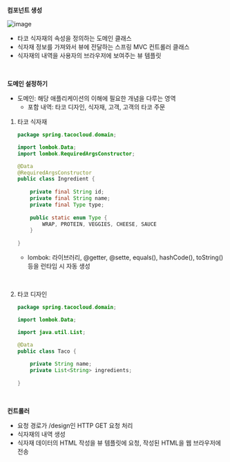 **컴포넌트 생성**

![image](https://user-images.githubusercontent.com/93105083/183612015-0f3ccf1d-d7b9-44bb-a64e-b7a98ebf8992.png)


- 타코 식자재의 속성을 정의하는 도메인 클래스
- 식자재 정보를 가져와서 뷰에 전달하는 스프링 MVC 컨트롤러 클래스
- 식자재의 내역을 사용자의 브라우저에 보여주는 뷰 템플릿

<br>

**도메인 설정하기**

- 도메인: 해당 애플리케이션의 이해에 필요한 개념을 다루는 영역
    - 포함 내역: 타코 디자인, 식자재, 고객, 고객의 타코 주문

1. 타코 식자재
    
    ```java
    package spring.tacocloud.domain;
    
    import lombok.Data;
    import lombok.RequiredArgsConstructor;
    
    @Data
    @RequiredArgsConstructor
    public class Ingredient {
        
        private final String id;
        private final String name;
        private final Type type;
        
        public static enum Type {
            WRAP, PROTEIN, VEGGIES, CHEESE, SAUCE
        }
        
    }
    ```
    
    - lombok: 라이브러리, @getter, @sette, equals(), hashCode(), toString() 등을 런타임 시 자동 생성

<br>

2. 타코 디자인
    
    ```java
    package spring.tacocloud.domain;
    
    import lombok.Data;
    
    import java.util.List;
    
    @Data
    public class Taco {
        
        private String name;
        private List<String> ingredients;
        
    }
    ```
    
<br>
    
**컨트롤러**

- 요청 경로가 /design인 HTTP GET 요청 처리
- 식자재의 내역 생성
- 식자재 데이터의 HTML 작성을 뷰 템플릿에 요청, 작성된 HTML을 웹 브라우저에 전송

